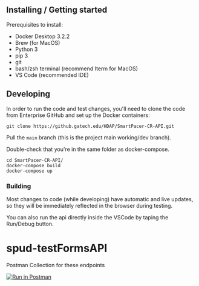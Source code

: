 ## Installing / Getting started

Prerequisites to install:
- Docker Desktop 3.2.2
- Brew (for MacOS)
- Python 3
- pip 3
- git
- bash/zsh terminal (recommend Iterm for MacOS)
- VS Code (recommended IDE)


## Developing

In order to run the code and test changes, you'll need to clone the code from Enterprise GitHub and set up the Docker containers:

```shell
git clone https://github.gatech.edu/HDAP/SmartPacer-CR-API.git
```
Pull the `main` branch (this is the project main working/dev branch).

Double-check that you're in the same folder as docker-compose.
```shell
cd SmartPacer-CR-API/
docker-compose build
docker-compose up
```


### Building

Most changes to code (while developing) have automatic and live updates, so they will be immediately reflected in the browser during testing.

You can also run the api directly inside the VSCode by taping the Run/Debug button.


# spud-testFormsAPI

Postman Collection for these endpoints


[![Run in Postman](https://run.pstmn.io/button.svg)](https://app.getpostman.com/run-collection/14836726-0c9caaec-d357-4a60-91a7-4456b108bb98?action=collection%2Ffork&collection-url=entityId%3D14836726-0c9caaec-d357-4a60-91a7-4456b108bb98%26entityType%3Dcollection%26workspaceId%3D03733749-ef6a-44d5-988e-5d86769c21e8)

